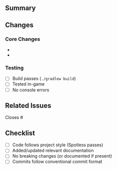 ## Summary
<!-- Provide a concise summary of the changes in this PR -->

## Changes
<!-- List the main changes/features added -->

### Core Changes
-
-

### Testing
<!-- Describe how you tested these changes -->
- [ ] Build passes (`./gradlew build`)
- [ ] Tested in-game
- [ ] No console errors

## Related Issues
<!-- Link to related issues using "Closes #123" or "Relates to #456" -->

Closes #

## Checklist
- [ ] Code follows project style (Spotless passes)
- [ ] Added/updated relevant documentation
- [ ] No breaking changes (or documented if present)
- [ ] Commits follow conventional commit format
